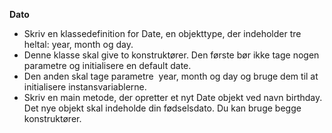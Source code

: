 **Dato**

* Skriv en klassedefinition for Date, en objekttype, der indeholder tre heltal: year, month og day.
* Denne klasse skal give to konstruktører. Den første bør ikke tage nogen parametre og initialisere en default date.
* Den anden skal tage parametre  year, month og day og bruge dem til at initialisere instansvariablerne.
* Skriv en main metode, der opretter et nyt Date objekt ved navn birthday. Det nye objekt skal indeholde din fødselsdato. Du kan bruge begge konstruktører.